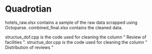 # Quadrotian

hotels_raw.xlsx contains a sample of the raw data scrapped using Octoparse.
combined_final.xlsx contains the cleaned data.

structue_dof.cpp is the code used for cleaning the column " Review of facilities ".
structue_dor.cpp is the code used for cleaning the column " Distribution of reviews "

